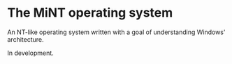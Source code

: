 # The MiNT operating system
An NT-like operating system written with a goal of understanding Windows' architecture.

In development.